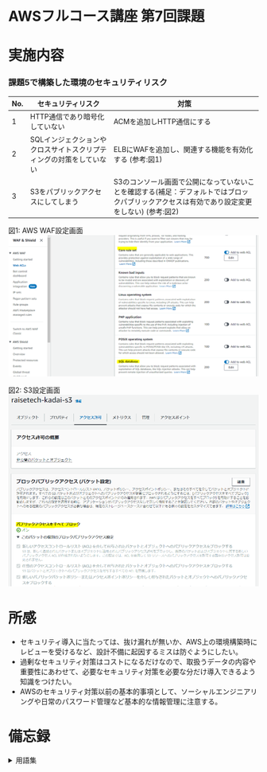 # AWSフルコース講座 第7回課題

# 実施内容

### 課題5で構築した環境のセキュリティリスク

|No.|セキュリティリスク|対策|
|--|--|--|
|1|HTTP通信であり暗号化していない|ACMを追加しHTTP通信にする|
|2|SQLインジェクションやクロスサイトスクリプティングの対策をしていない|ELBにWAFを追加し、関連する機能を有効化する \(参考:図1\)|
|3|S3をパブリックアクセスにしてしまう|S3のコンソール画面で公開になっていないことを確認する\(補足：デフォルトではブロックパブリックアクセスは有効であり設定変更をしない\) \(参考:図2\)|


図1: AWS WAF設定画面  
![図1](images_lec7/WAF-set1.PNG)  


図2: S3設定画面  
![図2](images_lec7/BlockPublic1.PNG)  


# 所感

 - セキュリティ導入に当たっては、抜け漏れが無いか、AWS上の環境構築時にレビューを受けるなど、設計不備に起因するミスは防ぐようにしたい。
 - 過剰なセキュリティ対策はコストになるだけなので、取扱うデータの内容や重要性にあわせて、必要なセキュリティ対策を必要な分だけ導入できるよう知識をつけたい。
 - AWSのセキュリティ対策以前の基本的事項として、ソーシャルエンジニアリングや日常のパスワード管理など基本的な情報管理に注意する。

# 備忘録

<details>
<summary> 用語集 </summary>

- [責任共有モデル](https://aws.amazon.com/jp/compliance/shared-responsibility-model/)  
  AWSとAWS利用者との間の責任分担を規定するモデル  
    - AWSは、サービスを提供するインフラ\(ハードウェア、ソフトウェア、ネットワーキング、AWSクラウドのサービスを実行する施設で構成\)の保護について責任を負う。
    - AWSサービス利用者\(ユーザー\)は、AWS上に保管する個人情報、構成\(ファイアウォール、設置等\)、設定\(暗号化やアクセス制限等\)、監視\(利用実態把握\)などAWSサービスの使い方全般に責任を負う。


- AWSが提供している主要なセキュリティ対策サービス  
  - AWSリソースの構成・設定関連
    - [AWS Security Hub](https://docs.aws.amazon.com/ja_jp/securityhub/?icmpid=docs_homepage_security)  
      AWSのセキュリティ状態を設定情報から検索し継続的にチェックし、脆弱な部分を指摘。5段階のセキュリティ標準から1つ以上選択し適用。
      セキュリティイベントの集約管理\(Security Hubの結果をひとつのAWSアカウント・リージョンに集約可能\)
    - [IAM Access Analyzer](https://docs.aws.amazon.com/ja_jp/IAM/latest/UserGuide/what-is-access-analyzer.html)  
      [IAM](https://docs.aws.amazon.com/ja_jp/IAM/latest/UserGuide/introduction.html)の機能のひとつ。
      AWS CloudTrailのIAM操作履歴(90日まで)を基に必要最小限ポリシーの作成や、AWSベストプラクティスに対し設定ポリシーを検証し、過大な権限を与えていないかの確認が可能。
    - [Amazon Inspector](https://docs.aws.amazon.com/ja_jp/inspector/?icmpid=docs_homepage_security)  
      自動的にリソースを評価し、脆弱性やベストプラクティスからの逸脱がないかどうかを確認。重要度の順にセキュリティの所見を示した詳細なリストが作成される。
    - [Amazon GuardDuty](https://docs.aws.amazon.com/ja_jp/guardduty/?icmpid=docs_homepage_security)  
      CloudTrail、VPCフローログ\(EC2\)、DNSログなどを利用したモニタリングサービスで分析結果をHIGH\/MID\/LOWに分類。

  - アプリケーション・保管データ関連
    - [CodeGuru Reviewer](https://docs.aws.amazon.com/ja_jp/codeguru/latest/reviewer-ug/welcome.html)  
      Java/Pythonアプリケーションのパフォーマンス、効率、コード品質を向上するための推奨事項を提案する。
    - [Patch Manager](https://docs.aws.amazon.com/ja_jp/systems-manager/latest/userguide/patch-manager.html)  
      [AWS System Manager\(SSM\)](https://docs.aws.amazon.com/ja_jp/systems-manager/?icmpid=docs_homepage_mgmtgov)の機能のひとつ。
      セキュリティ関連およびその他の種類の更新について、OSやアプリケーションへのパッチ適用を自動化。
    - [Amazon Macie](https://docs.aws.amazon.com/ja_jp/macie/?icmpid=docs_homepage_security)  
      S3バケット内の機密データを検出、モニタリング、保護

  - ファイアウォール関連  
    - [AWS WAF\(Application Firewall\)](https://docs.aws.amazon.com/ja_jp/waf/?icmpid=docs_homepage_security)  
      AWSリソースに転送されるウェブリクエスト\(リクエスト発信元IPアドレス、リクエストコンポーネント etc.\)をモニタリングし管理する。  
    - [AWS Shield](https://docs.aws.amazon.com/ja_jp/waf/?icmpid=docs_homepage_security)  
      DDoS攻撃に対し保護を提供。Standardレベルは追加料金なしで自動組み込み。  
    - [Network Firwall](https://docs.aws.amazon.com/ja_jp/network-firewall/?icmpid=docs_homepage_security)  
      インターネットゲートウェイとVPCの境界に設置するファイアーウォール、および侵入検知および防止サービス。

  - 暗号化関連
    - [ACM\(Certificate Manager\)](https://docs.aws.amazon.com/ja_jp/acm/)  
      AWSリソースでのSSL/TLS証明書の準備、管理、デプロイを一元管理容易する。  
      他のAWSサービスと結合され、コンソール画面からSSL/TLS証明書の配置ができる。  
    - [AWS Key Management Service\(KMS\)](https://docs.aws.amazon.com/ja_jp/kms/?icmpid=docs_homepage_crypto) は、AWS の暗号鍵マネージドサービス  
      S3はじめAWSの他のサービスで使用される暗号化およびキー管理サービス。保管データの暗号化に加え、鍵自体の暗号化も行う。
    - [AWS Secrets Manager](https://docs.aws.amazon.com/ja_jp/secretsmanager/?icmpid=docs_homepage_security)  
      データベースやその他のサービスの認証情報を安全に暗号化、保存、取得。
      必要に応じSecrets Managerを呼び出し認証情報を取得することで、アプリケーションでの認証情報ハードコーディングを不要にする。
      RDSではDBのアクセスパスワード定期変更も可能。  
    - [Amazon Route 53](https://docs.aws.amazon.com/ja_jp/route53/?icmpid=docs_homepage_networking)  
      ドメイン登録、DNSルーティング、ヘルスチェックの3つの主要な機能を設定。ACM追加時に併用。  

  - 監査・不正検知関連
    - [AWS Config](https://docs.aws.amazon.com/ja_jp/config/?icmpid=docs_homepage_mgmtgov)  
      構築したリソースの構成情報や変更履歴を記録、管理する。  
    - [AWS CloudTrail](https://docs.aws.amazon.com/ja_jp/cloudtrail/?icmpid=docs_homepage_mgmtgov)  
      アカウントのAWSサービスに対するAPI操作履歴を記録・保持する。  
    - [AWS CloudWatch](https://docs.aws.amazon.com/ja_jp/cloudwatch/?icmpid=docs_homepage_mgmtgov)  
      Amazon CloudWatch は、数分で使用を開始できる、信頼性、拡張性、および柔軟性あるモニタリングソリューションを提供。  
    - [AWS SNS\(Simple Notification Service\)](https://docs.aws.amazon.com/ja_jp/sns/?icmpid=docs_homepage_appintegration)  
      メッセージ配信を提供する\(CloudWatch Alarmや各種アプリケーションから、AWS運用担当者や別のアプリケーションへ\)
    - [Amazon Detective](https://docs.aws.amazon.com/ja_jp/detective/?icmpid=docs_homepage_security)  
      セキュリティ検出結果や疑わしいアクティビティを分析、調査し、その原因を特定する。

</details>
